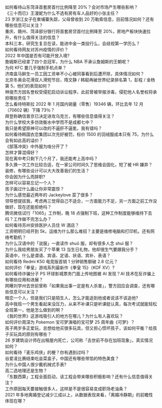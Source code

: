 如何看待山东菏泽首套房首付比例降至 20%？会对市场产生哪些影响？  
《三十而已》王漫妮为什么不选有房有车人品好的小张主任？  
23 岁浙江女子在柬埔寨失踪，父母曾收到 20 万勒索信息，目前情况如何？还有哪些信息可以关注？  
重庆、赣州、菏泽部分银行将首套房贷首付比例降至 20%，房地产板块快速拉升，有什么值得关注的信息？  
本科三本，研究生复旦在读，能进中金一类投行么，会歧视第一学历么？  
如何看待网友对苏州疫情的评价？  
2022 年中国是否有可能开放入境?  
詹姆斯已经拿了四个总冠军，为什么 NBA 不承认詹姆斯的王朝呢？  
为何 KFC 要几乎强制手机点单？  
济南盒马鲜生一员工因工资单不小心被同事看到后遭开除，具体情况如何？  
北京冬奥会花滑双人滑短节目，隋文静 / 韩聪再破世界纪录排名第 1，彭程 / 金杨第 5，他们的表现如何？  
林俊杰方因名誉权受侵犯启动诉讼程序，此前曾被举报涉毒，侵犯他人名誉权将承担哪些责任？  
怎么看待特斯拉 2022 年 1 月国内销量（零售）19346 辆，环比去年 12 月（70602 辆）下降 73％？  
拜登称确信普京已决定进攻乌克兰，有哪些信息值得关注？  
为什么学校大多仿效衡水中学而不是成都七中？  
我只是希望原神可以改的不逼肝不逼氪，我有错吗？  
如何看待韩国衣恋集团以次充好被罚，标价 1500 的羽绒服成本只有 75，为什么会有如此高的溢价？  
《部落冲突》中外服为啥分开了？  
怎样才算混得好？  
现在离中考只剩下几个月了，我还能考上高中吗？  
多久换一次工作比较合适，在一家公司时间久了思维会固化，短了被 HR 嫌弃？  
装修，有哪些设计可以大大改善我们的生活？  
你会因为什么而辞职?  
怎样可以容易忘记一个人？  
孩子画过什么画让你非常震惊？  
为什么感觉最近两年的 Jackeylove 菜了很多？  
领导想提拔我，考虑再三觉得自己不适合，一方面能力不足，另一方面之前工作没做好，现在还能拒绝吗？  
腾讯微信试行「1065」工作制，晚 18 点强制下班，这种工作制度能够维持下去吗？工作做不完怎么办？  
如何看待苏州安排医护人员住 W 酒店？  
工资明明已经开到 5k，运维为什么那么难招？主要是维修电脑和打印机，还有网络考勤机？  
为什么汉语中的「说服」一直读作 shuō 服，却有很多人念 shuì 服？  
为什么我给男朋友买了个苹果 13 当生日礼物，他却很生气要跟我分手？  
英语中，什么是谓语、宾语、定语、状语、宾补、表语？  
如何看待 Redmi K50 电竞版首销 1 分钟销售额破 2.8 亿元？  
如何评价「拳皇」游戏系列最新作《拳皇 15》（KOF XV）?  
如何看待诈骗分子 PS 环球影城票务门面上传地图被 AI 发现？AI 技术在反诈骗上有哪些应用和进展？  
网曝刘学州去世前曾称「如果我出事一定是有人杀害」，警方回应会调查，还有哪些信息可以关注？  
暗恋一个人，但是我们只是陌生人，怎么才能追到他或者说该不该追他?  
高中我班一个男生看起来没压力，从来不补课只是听课挺认真，每次考试就能轻松全班第一，他是怎么做到的啊？  
《我的世界》这游戏吸引人的地方在哪儿？为什么有人喜欢玩？  
如何评价周深为 Pokemon 宝可梦演唱的宝可梦 25 周年曲《可梦》？  
孩子两岁多正爱玩，总想给他买很多玩具，但又担心惯坏孩子，该如何平衡？给孩子买玩具的原则有哪些？  
26 岁建筑设计师在出租屋内死亡，公司称「去世前不存在加班现象」，真实情况如何？  
如何看待「麦乐鸡侠」的梗？你有遇到过吗？  
谷爱凌比赛结束吃韭菜盒子，中国还有哪些带馅的特色美食？  
为什么中国人很少戴机械式手表?  
高二选地理还是生物？  
「东数西算」工程全面启动，该工程会带来哪些积极影响？还有什么信息值得关注？  
工作原因每天要接触很多人，这样是不是很容易变成职场老油条？  
2021 年多地离婚登记减少三成以上，从数据表现来看，「离婚冷静期」的前瞻性体现在哪？  
